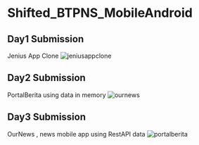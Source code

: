 # Shifted_BTPNS_MobileAndroid


## Day1 Submission
Jenius App Clone
![jeniusappclone](https://user-images.githubusercontent.com/53440646/100813979-34674a80-3473-11eb-8eec-b91bc195289d.jpg) <br/>

## Day2 Submission
PortalBerita using data in memory
![ournews](https://user-images.githubusercontent.com/53440646/100814006-48ab4780-3473-11eb-9fe9-9e4f21b672e8.jpg)
<br/>

## Day3 Submission
OurNews , news mobile app using RestAPI data
![portalberita](https://user-images.githubusercontent.com/53440646/100814028-582a9080-3473-11eb-8ed7-b94b322ad6bf.jpg)




